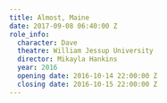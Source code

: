 ```yaml
---
title: Almost, Maine
date: 2017-09-08 06:40:00 Z
role_info:
  character: Dave
  theatre: William Jessup University
  director: Mikayla Hankins
  year: 2016
  opening date: 2016-10-14 22:00:00 Z
  closing date: 2016-10-15 22:00:00 Z
---
```


